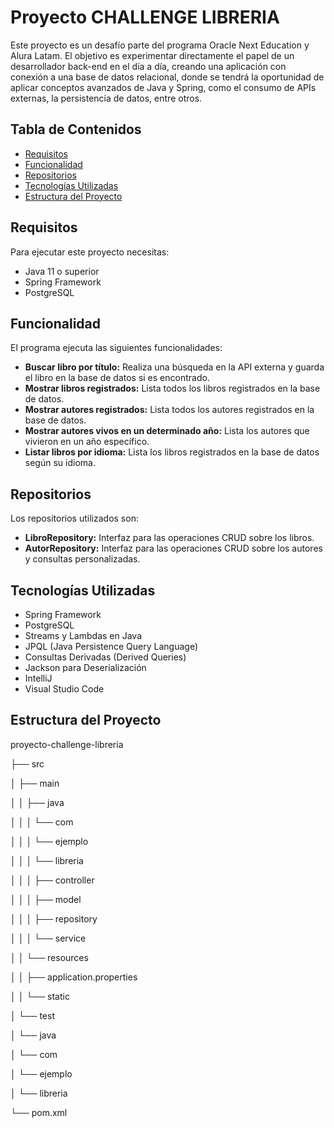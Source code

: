 # Proyecto CHALLENGE LIBRERIA

Este proyecto es un desafío parte del programa Oracle Next Education y Alura Latam. El objetivo es experimentar directamente el papel de un desarrollador back-end en el día a día, creando una aplicación con conexión a una base de datos relacional, donde se tendrá la oportunidad de aplicar conceptos avanzados de Java y Spring, como el consumo de APIs externas, la persistencia de datos, entre otros.

## Tabla de Contenidos

- [Requisitos](#requisitos)
- [Funcionalidad](#funcionalidad)
- [Repositorios](#repositorios)
- [Tecnologías Utilizadas](#tecnologías-utilizadas)
- [Estructura del Proyecto](#estructura-del-proyecto)

## Requisitos

Para ejecutar este proyecto necesitas:

- Java 11 o superior
- Spring Framework
- PostgreSQL

## Funcionalidad

El programa ejecuta las siguientes funcionalidades:

- **Buscar libro por título:** Realiza una búsqueda en la API externa y guarda el libro en la base de datos si es encontrado.
- **Mostrar libros registrados:** Lista todos los libros registrados en la base de datos.
- **Mostrar autores registrados:** Lista todos los autores registrados en la base de datos.
- **Mostrar autores vivos en un determinado año:** Lista los autores que vivieron en un año específico.
- **Listar libros por idioma:** Lista los libros registrados en la base de datos según su idioma.

## Repositorios

Los repositorios utilizados son:

- **LibroRepository:** Interfaz para las operaciones CRUD sobre los libros.
- **AutorRepository:** Interfaz para las operaciones CRUD sobre los autores y consultas personalizadas.

## Tecnologías Utilizadas

- Spring Framework
- PostgreSQL
- Streams y Lambdas en Java
- JPQL (Java Persistence Query Language)
- Consultas Derivadas (Derived Queries)
- Jackson para Deserialización
- IntelliJ
- Visual Studio Code

## Estructura del Proyecto

proyecto-challenge-libreria

├── src

│   ├── main

│   │   ├── java

│   │   │   └── com

│   │   │       └── ejemplo

│   │   │           └── libreria

│   │   │               ├── controller

│   │   │               ├── model

│   │   │               ├── repository

│   │   │               └── service

│   │   └── resources

│   │       ├── application.properties

│   │       └── static

│   └── test

│       └── java

│           └── com

│               └── ejemplo

│                   └── libreria

└── pom.xml


